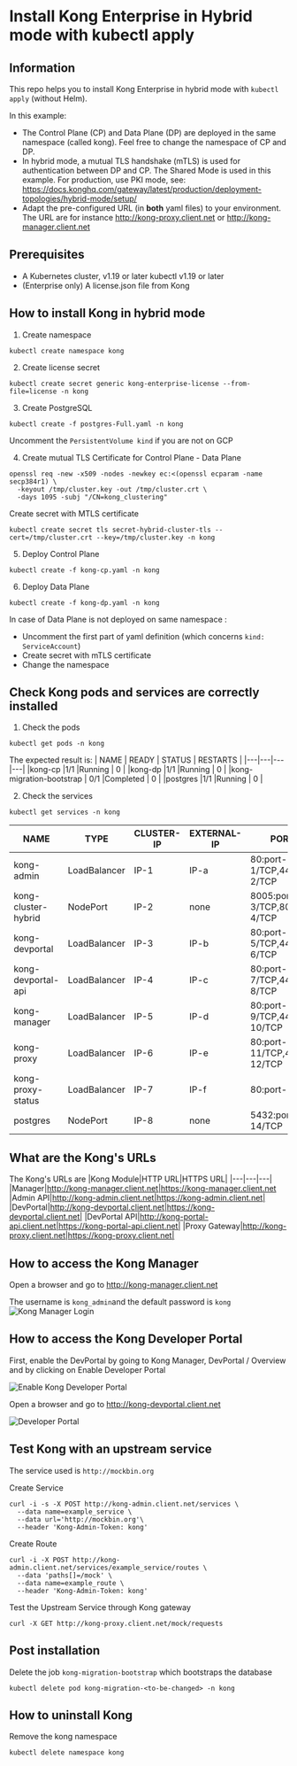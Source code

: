 # Install Kong Enterprise in Hybrid mode with kubectl apply

## Information
This repo helps you to install Kong Enterprise in hybrid mode with `kubectl apply` (without Helm).

In this example:
- The Control Plane (CP) and Data Plane (DP) are deployed in the same namespace (called kong). Feel free to change the namespace of CP and DP.
- In hybrid mode, a mutual TLS handshake (mTLS) is used for authentication between DP and CP. The Shared Mode is used in this example. For production, use PKI mode, see: 
https://docs.konghq.com/gateway/latest/production/deployment-topologies/hybrid-mode/setup/
- Adapt the pre-configured URL (in **both** yaml files) to your environment. The URL are for instance http://kong-proxy.client.net or http://kong-manager.client.net

## Prerequisites
- A Kubernetes cluster, v1.19 or later
kubectl v1.19 or later
- (Enterprise only) A license.json file from Kong

## How to install Kong in hybrid mode
1) Create namespace

```
kubectl create namespace kong
```

2) Create license secret

```
kubectl create secret generic kong-enterprise-license --from-file=license -n kong
```

3) Create PostgreSQL

```
kubectl create -f postgres-Full.yaml -n kong
```

Uncomment the ```PersistentVolume kind``` if you are not on GCP

4) Create mutual TLS Certificate for Control Plane - Data Plane

```
openssl req -new -x509 -nodes -newkey ec:<(openssl ecparam -name secp384r1) \
  -keyout /tmp/cluster.key -out /tmp/cluster.crt \
  -days 1095 -subj "/CN=kong_clustering"
```

Create secret with MTLS certificate
```
kubectl create secret tls secret-hybrid-cluster-tls --cert=/tmp/cluster.crt --key=/tmp/cluster.key -n kong
````

5) Deploy Control Plane

```
kubectl create -f kong-cp.yaml -n kong
```

6) Deploy Data Plane

```
kubectl create -f kong-dp.yaml -n kong
```

In case of Data Plane is not deployed on same namespace :
- Uncomment the first part of yaml definition (which concerns ```kind: ServiceAccount```)
- Create secret with mTLS certificate
- Change the namespace

## Check Kong pods and services are correctly installed
1) Check the pods

```
kubectl get pods -n kong
```

The expected result is:
| NAME | READY | STATUS | RESTARTS |
|---|---|---|---|
|kong-cp   |1/1   |Running   | 0  |
|kong-dp   |1/1   |Running   | 0  |
|kong-migration-bootstrap   | 0/1 |Completed   | 0  |
|postgres   |1/1  |Running   | 0  |

2) Check the services
```
kubectl get services -n kong
```

| NAME | TYPE | CLUSTER-IP | EXTERNAL-IP | PORT(S) |
|---|---|---|---|---|
| kong-admin | LoadBalancer | IP-1 | IP-a |80:port-1/TCP,443:port-2/TCP |
| kong-cluster-hybrid | NodePort | IP-2  |none | 8005:port-3/TCP,8006:port-4/TCP |
| kong-devportal | LoadBalancer |IP-3 | IP-b|80:port-5/TCP,443:port-6/TCP |
| kong-devportal-api | LoadBalancer |IP-4 | IP-c| 80:port-7/TCP,443:port-8/TCP|
| kong-manager | LoadBalancer |IP-5 |IP-d |80:port-9/TCP,443:port-10/TCP |
| kong-proxy | LoadBalancer |IP-6 |IP-e | 80:port-11/TCP,443:port-12/TCP |
| kong-proxy-status | LoadBalancer |IP-7 |IP-f |80:port-13/TCP  |
| postgres | NodePort |IP-8 | none|5432:port-14/TCP |

## What are the Kong's URLs
The Kong's URLs are
|Kong Module|HTTP URL|HTTPS URL|
|---|---|---|
|Manager|http://kong-manager.client.net|https://kong-manager.client.net
|Admin API|http://kong-admin.client.net|https://kong-admin.client.net|
|DevPortal|http://kong-devportal.client.net|https://kong-devportal.client.net|
|DevPortal API|http://kong-portal-api.client.net|https://kong-portal-api.client.net|
|Proxy Gateway|http://kong-proxy.client.net|https://kong-proxy.client.net|

## How to access the Kong Manager
Open a browser and go to http://kong-manager.client.net

The username is ```kong_admin```and the default password is ```kong```
![Kong Manager Login](./images/Kong_Manager_login.png)

## How to access the Kong Developer Portal
First, enable the DevPortal by going to Kong Manager, DevPortal / Overview and by clicking on Enable Developer Portal

![Enable Kong Developer Portal](./images/Kong_Enable_DevPortal.png)

Open a browser and go to http://kong-devportal.client.net

![Developer Portal](./images/Kong_DevPortal.png)

## Test Kong with an upstream service

The service used is ```http://mockbin.org```

Create Service
```
curl -i -s -X POST http://kong-admin.client.net/services \
  --data name=example_service \
  --data url='http://mockbin.org'\
  --header 'Kong-Admin-Token: kong'
  ```

Create Route
```
curl -i -X POST http://kong-admin.client.net/services/example_service/routes \
  --data 'paths[]=/mock' \
  --data name=example_route \
  --header 'Kong-Admin-Token: kong'
```

Test the Upstream Service through Kong gateway
```
curl -X GET http://kong-proxy.client.net/mock/requests
```

## Post installation
Delete the job ```kong-migration-bootstrap``` which bootstraps the database

```
kubectl delete pod kong-migration-<to-be-changed> -n kong
```


## How to uninstall Kong
Remove the kong namespace

```
kubectl delete namespace kong
```